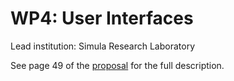 # WP4: User Interfaces

Lead institution: Simula Research Laboratory

See page 49 of the [proposal](https://github.com/OpenDreamKit/OpenDreamKit/tree/master/Proposal/proposal-www.pdf) for the full description.
